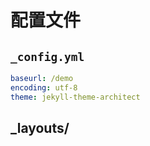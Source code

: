 # 配置文件

## `_config.yml`

```yaml
baseurl: /demo
encoding: utf-8
theme: jekyll-theme-architect
```

## _layouts/
